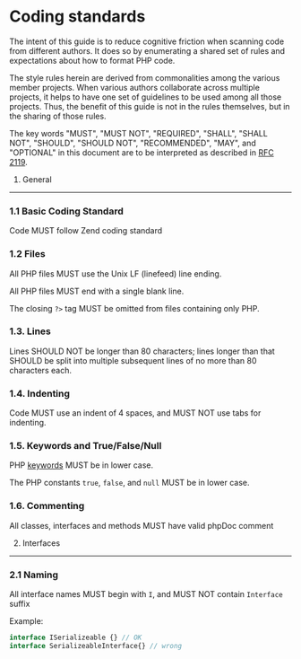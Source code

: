 Coding standards
================

The intent of this guide is to reduce cognitive friction when scanning code 
from different authors. It does so by enumerating a shared set of rules and 
expectations about how to format PHP code.

The style rules herein are derived from commonalities among the various member
projects. When various authors collaborate across multiple projects, it helps
to have one set of guidelines to be used among all those projects. Thus, the
benefit of this guide is not in the rules themselves, but in the sharing of
those rules.

The key words "MUST", "MUST NOT", "REQUIRED", "SHALL", "SHALL NOT", "SHOULD",
"SHOULD NOT", "RECOMMENDED", "MAY", and "OPTIONAL" in this document are to be
interpreted as described in [RFC 2119][].

[RFC 2119]: http://www.ietf.org/rfc/rfc2119.txt

1. General
----------

### 1.1 Basic Coding Standard

Code MUST follow Zend coding standard

### 1.2 Files

All PHP files MUST use the Unix LF (linefeed) line ending.

All PHP files MUST end with a single blank line.

The closing `?>` tag MUST be omitted from files containing only PHP.

### 1.3. Lines

Lines SHOULD NOT be longer than 80 characters; lines longer than that SHOULD
be split into multiple subsequent lines of no more than 80 characters each.

### 1.4. Indenting

Code MUST use an indent of 4 spaces, and MUST NOT use tabs for indenting.

### 1.5. Keywords and True/False/Null

PHP [keywords][] MUST be in lower case.

The PHP constants `true`, `false`, and `null` MUST be in lower case.

[keywords]: http://php.net/manual/en/reserved.keywords.php

### 1.6. Commenting

All classes, interfaces and methods MUST have valid phpDoc comment


2. Interfaces
-------------

### 2.1 Naming

All interface names MUST begin with `I`, and MUST NOT contain `Interface` suffix

Example:
```php
interface ISerializeable {} // OK
interface SerializeableInterface{} // wrong
```

